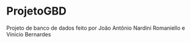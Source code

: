 # ProjetoGBD
  Projeto de banco de dados feito por João Antônio Nardini Romaniello e Vinicio Bernardes
